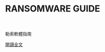 # RANSOMWARE GUIDE

<!--more-->
<!--403-->
<br><br/>
勒索軟體指南

[閱讀全文](https://www.cisa.gov/stopransomware/ransomware-guide)


